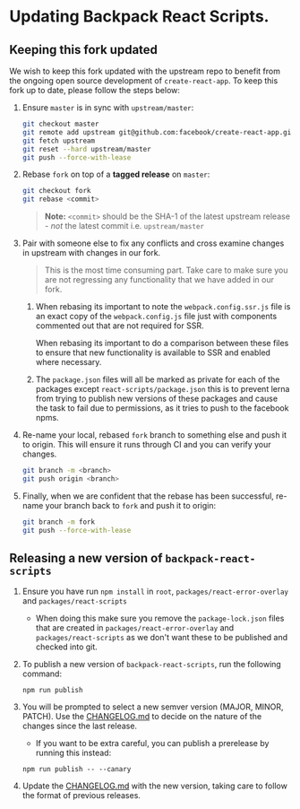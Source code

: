 # Updating Backpack React Scripts.

## Keeping this fork updated

We wish to keep this fork updated with the upstream repo to benefit from the ongoing open source development
of `create-react-app`. To keep this fork up to date, please follow the steps below:

1. Ensure `master` is in sync with `upstream/master`:

   ```sh
   git checkout master
   git remote add upstream git@github.com:facebook/create-react-app.git
   git fetch upstream
   git reset --hard upstream/master
   git push --force-with-lease
   ```

1. Rebase `fork` on top of a **tagged release** on `master`:

   ```sh
   git checkout fork
   git rebase <commit>
   ```

   > **Note:** `<commit>` should be the SHA-1 of the latest upstream release - _not_ the latest commit i.e. `upstream/master`

1. Pair with someone else to fix any conflicts and cross examine changes in upstream with changes in our fork.
   
   > This is the most time consuming part. Take care to make sure you are not regressing any functionality that we have added in our fork.

   1. When rebasing its important to note the `webpack.config.ssr.js` file is an exact copy of the `webpack.config.js` file just with components commented out that are not required for SSR.
   
      When rebasing its important to do a comparison between these files to ensure that new functionality is available to SSR and enabled where necessary.

   2. The `package.json` files will all be marked as private for each of the packages except `react-scripts/package.json` this is to prevent lerna from trying to publish new versions of these packages and cause the task to fail due to permissions, as it tries to push to the facebook npms.

1. Re-name your local, rebased `fork` branch to something else and push it to origin. This will ensure it runs through CI and you can verify your changes.

   ```sh
   git branch -m <branch>
   git push origin <branch>
   ```

1. Finally, when we are confident that the rebase has been successful, re-name your branch back to `fork` and push it to origin:

   ```sh
   git branch -m fork
   git push --force-with-lease
   ```

## Releasing a new version of `backpack-react-scripts`

1. Ensure you have run `npm install` in `root`, `packages/react-error-overlay` and `packages/react-scripts` 
   - When doing this make sure you remove the `package-lock.json` files that are created in `packages/react-error-overlay` and `packages/react-scripts` as we don't want these to be published and checked into git.

2. To publish a new version of `backpack-react-scripts`, run the following command:

   ```
   npm run publish
   ```

3. You will be prompted to select a new semver version (MAJOR, MINOR, PATCH). Use the [CHANGELOG.md](./CHANGELOG.md) to decide on the nature of the changes since the last release.

   - If you want to be extra careful, you can publish a prerelease by running this instead:

   ```
   npm run publish -- --canary
   ```

4. Update the [CHANGELOG.md](./CHANGELOG.md) with the new version, taking care to follow the format of previous releases.
